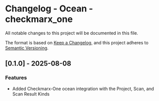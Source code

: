 # Changelog - Ocean - checkmarx_one

All notable changes to this project will be documented in this file.

The format is based on [Keep a Changelog](https://keepachangelog.com/en/1.0.0/),
and this project adheres to [Semantic Versioning](https://semver.org/spec/v2.0.0.html).

<!-- towncrier release notes start -->

## [0.1.0] - 2025-08-08

### Features

- Added Checkmarx-One ocean integration with the Project, Scan, and Scan Result Kinds

<!-- towncrier release notes end -->
